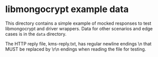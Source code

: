 # libmongocrypt example data #

This directory contains a simple example of mocked responses to test libmongocrypt and driver wrappers. Data for other scenarios and edge cases is in the `data` directory.

The HTTP reply file, kms-reply.txt, has regular newline endings \n that MUST be replaced by \r\n endings when reading the file for testing.